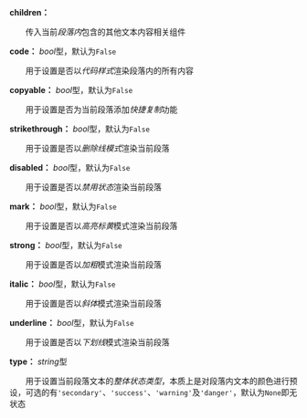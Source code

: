 **children：**

　　传入当前*段落内*包含的其他文本内容相关组件

**code：** *bool*型，默认为`False`

　　用于设置是否以*代码样式*渲染段落内的所有内容

**copyable：** *bool*型，默认为`False`

　　用于设置是否为当前段落添加*快捷复制*功能

**strikethrough：** *bool*型，默认为`False`

　　用于设置是否以*删除线模式*渲染当前段落

**disabled：** *bool*型，默认为`False`

　　用于设置是否以*禁用状态*渲染当前段落

**mark：** *bool*型，默认为`False`

　　用于设置是否以*高亮标黄*模式渲染当前段落

**strong：** *bool*型，默认为`False`

　　用于设置是否以*加粗*模式渲染当前段落

**italic：** *bool*型，默认为`False`

　　用于设置是否以*斜体*模式渲染当前段落

**underline：** *bool*型，默认为`False`

　　用于设置是否以*下划线*模式渲染当前段落

**type：** *string*型

　　用于设置当前段落文本的*整体状态类型*，本质上是对段落内文本的颜色进行预设，可选的有`'secondary'`、`'success'`、`'warning'`及`'danger'`，默认为`None`即无状态